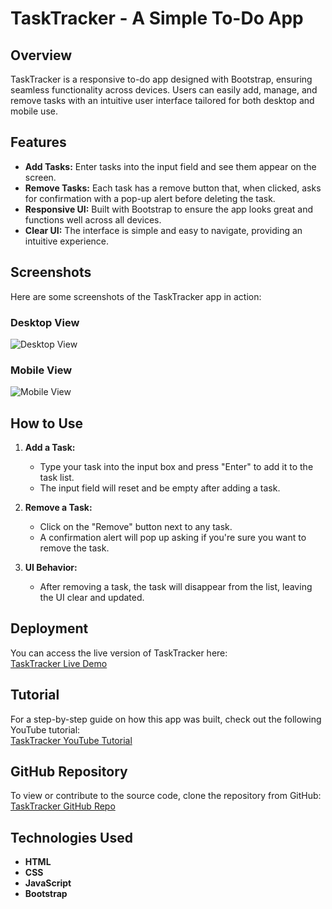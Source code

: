 # TaskTracker - A Simple To-Do App

## Overview

TaskTracker is a responsive to-do app designed with Bootstrap, ensuring seamless functionality across devices. Users can easily add, manage, and remove tasks with an intuitive user interface tailored for both desktop and mobile use.

## Features

- **Add Tasks:** Enter tasks into the input field and see them appear on the screen.
- **Remove Tasks:** Each task has a remove button that, when clicked, asks for confirmation with a pop-up alert before deleting the task.
- **Responsive UI:** Built with Bootstrap to ensure the app looks great and functions well across all devices.
- **Clear UI:** The interface is simple and easy to navigate, providing an intuitive experience.

## Screenshots

Here are some screenshots of the TaskTracker app in action:

### Desktop View
![Desktop View](https://github.com/user-attachments/assets/c382b157-c1c2-490b-a754-43eb54f9a142)

### Mobile View
![Mobile View](https://github.com/user-attachments/assets/acf04d55-775c-474c-8ec5-5270fedebc70)

## How to Use

1. **Add a Task:** 
   - Type your task into the input box and press "Enter" to add it to the task list.
   - The input field will reset and be empty after adding a task.
  
2. **Remove a Task:** 
   - Click on the "Remove" button next to any task.
   - A confirmation alert will pop up asking if you're sure you want to remove the task.

3. **UI Behavior:** 
   - After removing a task, the task will disappear from the list, leaving the UI clear and updated.

## Deployment

You can access the live version of TaskTracker here:  
[TaskTracker Live Demo](https://zayanmustafa.github.io/TaskTracker/)

## Tutorial

For a step-by-step guide on how this app was built, check out the following YouTube tutorial:  
[TaskTracker YouTube Tutorial](https://youtu.be/WuLt_92LzqI?si=N6zBUPxOWAYJCtpd)

## GitHub Repository

To view or contribute to the source code, clone the repository from GitHub:  
[TaskTracker GitHub Repo](https://github.com/ZayanMustafa/TaskTracker)

## Technologies Used

- **HTML**
- **CSS**
- **JavaScript**
- **Bootstrap**
